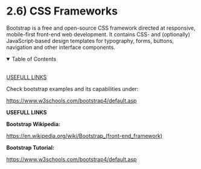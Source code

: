 # 2.6) CSS Frameworks

Bootstrap is a free and open-source CSS framework directed at responsive, mobile-first front-end web development. It contains CSS- and (optionally) JavaScript-based design templates for typography, forms, buttons, navigation and other interface components.

<details open>
<summary>Table of Contents</summary>
<br>

[USEFULL LINKS](#h1)

</details>

Check bootstrap examples and its capabilities under:

https://www.w3schools.com/bootstrap4/default.asp

<a name="h1"/>

**USEFULL LINKS**

**Bootstrap Wikipedia:**

https://en.wikipedia.org/wiki/Bootstrap_(front-end_framework)

**Bootstrap Tutorial:**

https://www.w3schools.com/bootstrap4/default.asp